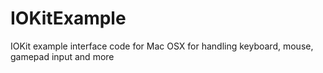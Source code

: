 # IOKitExample

IOKit example interface code for Mac OSX for handling keyboard, mouse, gamepad input and more
